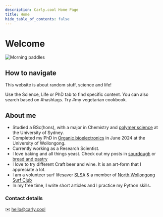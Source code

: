 ```yaml
---
description: Carly.cool Home Page
title: Home
hide_table_of_contents: false
---
```

# Welcome

![Morning paddles](/img/homepage-hero.png)

## How to navigate
This website is about random stuff, science and life! 

Use the Science, Life or PhD tab to find specific content. You can also search based on #hashtags. Try #my vegetarian cookbook. 


## About me
- Studied a BSc(hons), with a major in Chemistry and [polymer science](/science/polymer-science/polymers) at the University of Sydney. 
- Completed my PhD in [Organic bioelectronics](/science/organic-bioelectronics) in June 2024 at the University of Wollongong.
- Currently working as a Research Scientist. 
- I love baking and all things yeast. Check out my posts in [sourdough](/docs/life/cooking/sourdough) or [bread and pastry](/docs/life/cooking/sourdough/bread-and-pastry)
- I love to try different Craft beer and wine. It is an art-form that I appreciate a lot. 
- I am a volunteer surf lifesaver [SLSA](life/surf-lifesaving) & a member of [North Wollongong Surf Club](https://nwslsc.com.au/)
- In my free time, I write short articles and I practice my Python skills.


### Contact details
✉️ hello@carly.cool
